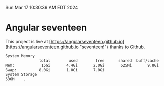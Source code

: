 Sun Mar 17 10:30:39 AM EDT 2024

# Angular seventeen


This project is live at [https://angularseventeen.github.io](https://angularseventeen.github.io "seventeen!") thanks to Github.

```bash
System Memory
               total        used        free      shared  buff/cache   available
Mem:            15Gi       4.4Gi       2.0Gi       625Mi       9.8Gi        10Gi
Swap:          8.0Gi       1.0Gi       7.0Gi
System Storage
536M	.
```

